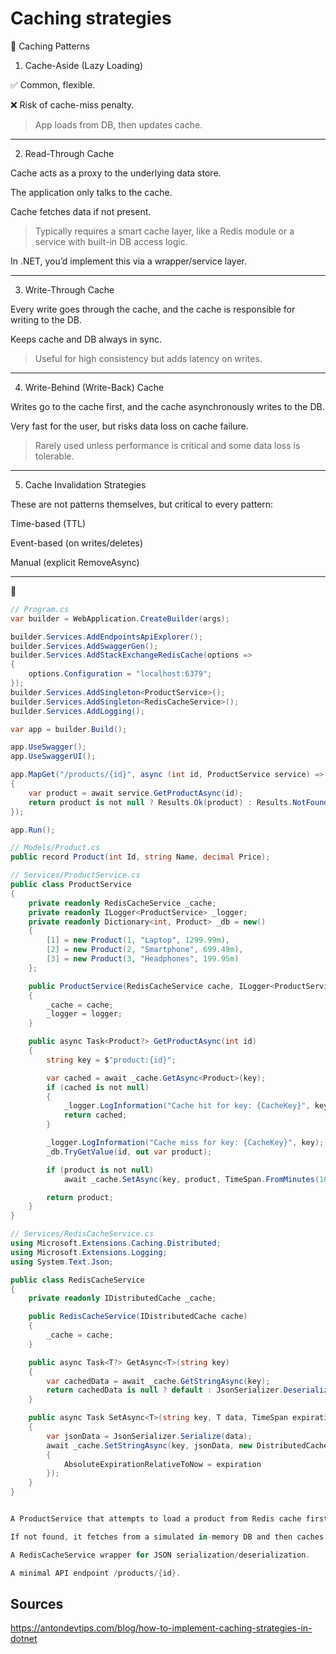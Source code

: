 # Caching strategies 

🔁 Caching Patterns

1. Cache-Aside (Lazy Loading)

✅ Common, flexible.

❌ Risk of cache-miss penalty.


> App loads from DB, then updates cache.

---

2. Read-Through Cache

Cache acts as a proxy to the underlying data store.

The application only talks to the cache.

Cache fetches data if not present.


> Typically requires a smart cache layer, like a Redis module or a service with built-in DB access logic.



In .NET, you’d implement this via a wrapper/service layer.


---

3. Write-Through Cache

Every write goes through the cache, and the cache is responsible for writing to the DB.

Keeps cache and DB always in sync.


> Useful for high consistency but adds latency on writes.

---

4. Write-Behind (Write-Back) Cache

Writes go to the cache first, and the cache asynchronously writes to the DB.

Very fast for the user, but risks data loss on cache failure.


> Rarely used unless performance is critical and some data loss is tolerable.


---

5. Cache Invalidation Strategies

These are not patterns themselves, but critical to every pattern:

Time-based (TTL)

Event-based (on writes/deletes)

Manual (explicit RemoveAsync)



---

🧱 

```csharp
// Program.cs
var builder = WebApplication.CreateBuilder(args);

builder.Services.AddEndpointsApiExplorer();
builder.Services.AddSwaggerGen();
builder.Services.AddStackExchangeRedisCache(options =>
{
    options.Configuration = "localhost:6379";
});
builder.Services.AddSingleton<ProductService>();
builder.Services.AddSingleton<RedisCacheService>();
builder.Services.AddLogging();

var app = builder.Build();

app.UseSwagger();
app.UseSwaggerUI();

app.MapGet("/products/{id}", async (int id, ProductService service) =>
{
    var product = await service.GetProductAsync(id);
    return product is not null ? Results.Ok(product) : Results.NotFound();
});

app.Run();

// Models/Product.cs
public record Product(int Id, string Name, decimal Price);

// Services/ProductService.cs
public class ProductService
{
    private readonly RedisCacheService _cache;
    private readonly ILogger<ProductService> _logger;
    private readonly Dictionary<int, Product> _db = new()
    {
        [1] = new Product(1, "Laptop", 1299.99m),
        [2] = new Product(2, "Smartphone", 699.49m),
        [3] = new Product(3, "Headphones", 199.95m)
    };

    public ProductService(RedisCacheService cache, ILogger<ProductService> logger)
    {
        _cache = cache;
        _logger = logger;
    }

    public async Task<Product?> GetProductAsync(int id)
    {
        string key = $"product:{id}";

        var cached = await _cache.GetAsync<Product>(key);
        if (cached is not null)
        {
            _logger.LogInformation("Cache hit for key: {CacheKey}", key);
            return cached;
        }

        _logger.LogInformation("Cache miss for key: {CacheKey}", key);
        _db.TryGetValue(id, out var product);

        if (product is not null)
            await _cache.SetAsync(key, product, TimeSpan.FromMinutes(10));

        return product;
    }
}

// Services/RedisCacheService.cs
using Microsoft.Extensions.Caching.Distributed;
using Microsoft.Extensions.Logging;
using System.Text.Json;

public class RedisCacheService
{
    private readonly IDistributedCache _cache;

    public RedisCacheService(IDistributedCache cache)
    {
        _cache = cache;
    }

    public async Task<T?> GetAsync<T>(string key)
    {
        var cachedData = await _cache.GetStringAsync(key);
        return cachedData is null ? default : JsonSerializer.Deserialize<T>(cachedData);
    }

    public async Task SetAsync<T>(string key, T data, TimeSpan expiration)
    {
        var jsonData = JsonSerializer.Serialize(data);
        await _cache.SetStringAsync(key, jsonData, new DistributedCacheEntryOptions
        {
            AbsoluteExpirationRelativeToNow = expiration
        });
    }
}


A ProductService that attempts to load a product from Redis cache first.

If not found, it fetches from a simulated in-memory DB and then caches the result.

A RedisCacheService wrapper for JSON serialization/deserialization.

A minimal API endpoint /products/{id}.

```

## Sources

https://antondevtips.com/blog/how-to-implement-caching-strategies-in-dotnet
